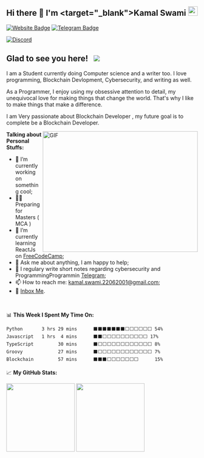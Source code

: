 ## Hi there 👋 I'm <target="_blank">Kamal Swami</a> <img src="https://media.giphy.com/media/hvRJCLFzcasrR4ia7z/giphy.gif" width="25px">


[![Website Badge](https://img.shields.io/badge/Website-3b5998?style=flat-square&logo=google-chrome&logoColor=white)](/)
[![Telegram Badge](https://img.shields.io/badge/-Telegram-0088cc?style=flat-square&logo=Telegram&logoColor=white)](https://t.me/)

[![Discord](https://img.shields.io/discord/805879201961607178?color=green&label=@XTREMESEC&logo=Discord&style=flat-square&link=https://discord.gg/pM6GF6PaJF)](https://discord.gg/pM6GF6PaJF)


## Glad to see you here! &nbsp; ![](https://visitor-badge.glitch.me/badge?page_id=swamikamal)

I am a Student currently doing Computer science and a writer too. I love programming, Blockchain Devlopment, Cybersecurity, and writing as well.

As a Programmer, I enjoy using my obsessive attention to detail, my unequivocal love for making things that change the world. That's why I like to make things that make a difference.

I am Very passionate about Blockchain Developer , my future goal is to complete be a Blockchain Developer.

<img align="right" alt="GIF" src="https://stackify.com/wp-content/uploads/2018/01/word-image-3.gif" width="408" height="318" />
  

**Talking about Personal Stuffs:**

- 💪 I’m currently working on something cool;
- 👩‍💻 Preparing for Masters ( MCA )
- 🚀 I’m currently learning ReactJs on [FreeCodeCamp](https://freecodecamp.com/);
- 💬 Ask me about anything, I am happy to help;
- 📝 I regulary write short notes regarding cybersecurity and ProgrammingProgrammin [Telegram](https://t.me/joinchat/TM2kMGQwiugSQSVM);
- 📫 How to reach me: kamal.swami.22062001@gmail.com;
- 📝 [Inbox Me](https://t.me/).

</br>

📊 **This Week I Spent My Time On:**
<!--START_SECTION:waka-->
```text
Python       3 hrs 29 mins    	⬛⬛⬛⬛⬛⬛⬛⬜⬜⬜⬜⬜⬜ 54%   
Javascript   1 hrs  4 mins      ⬛⬛⬜⬜⬜⬜⬜⬜⬜⬜⬜⬜ 17%
TypeScript         30 mins      ⬛⬜⬜⬜⬜⬜⬜⬜⬜⬜⬜⬜⬜ 8%    
Groovy             27 mins      ⬛⬜⬜⬜⬜⬜⬜⬜⬜⬜⬜⬜⬜ 7%
Blockchain         57 mins      ⬛⬛⬛⬜⬜⬜⬜⬜⬜⬜      15%
```
<!--END_SECTION:waka-->

📈 **My GitHub Stats:**

<p>
  <img height="180em" src="https://github-readme-stats.vercel.app/api?username=swamikamal&show_icons=true&hide_border=true&&count_private=true&include_all_commits=true" />
  <img height="180em" src="https://github-readme-stats.vercel.app/api/top-langs/?username=swamikamal&exclude_repo=KNN-Image-Classification&show_icons=true&hide_border=true&layout=compact&langs_count=8"/>
</p>

